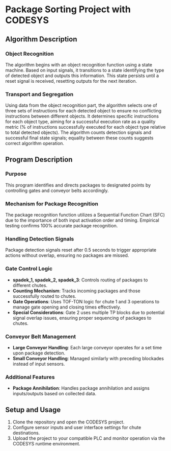# Package Sorting Project with CODESYS

## Algorithm Description

### Object Recognition
The algorithm begins with an object recognition function using a state machine. Based on input signals, it transitions to a state identifying the type of detected object and outputs this information. This state persists until a reset signal is received, resetting outputs for the next iteration.

### Transport and Segregation
Using data from the object recognition part, the algorithm selects one of three sets of instructions for each detected object to ensure no conflicting instructions between different objects. It determines specific instructions for each object type, aiming for a successful execution rate as a quality metric (% of instructions successfully executed for each object type relative to total detected objects). The algorithm counts detection signals and successful final state signals; equality between these counts suggests correct algorithm operation.

## Program Description

### Purpose
This program identifies and directs packages to designated points by controlling gates and conveyor belts accordingly.

### Mechanism for Package Recognition
The package recognition function utilizes a Sequential Function Chart (SFC) due to the importance of both input activation order and timing. Empirical testing confirms 100% accurate package recognition.

### Handling Detection Signals
Package detection signals reset after 0.5 seconds to trigger appropriate actions without overlap, ensuring no packages are missed.

### Gate Control Logic
- **spadek_1, spadek_2, spadek_3**: Controls routing of packages to different chutes.
- **Counting Mechanism**: Tracks incoming packages and those successfully routed to chutes.
- **Gate Operations**: Uses TOF-TON logic for chute 1 and 3 operations to manage gate opening and closing times effectively.
- **Special Considerations**: Gate 2 uses multiple TP blocks due to potential signal overlap issues, ensuring proper sequencing of packages to chutes.

### Conveyor Belt Management
- **Large Conveyor Handling**: Each large conveyor operates for a set time upon package detection.
- **Small Conveyor Handling**: Managed similarly with preceding blockades instead of input sensors.

### Additional Features
- **Package Annihilation**: Handles package annihilation and assigns inputs/outputs based on collected data.

## Setup and Usage
1. Clone the repository and open the CODESYS project.
2. Configure sensor inputs and user interface settings for chute destinations.
3. Upload the project to your compatible PLC and monitor operation via the CODESYS runtime environment.

